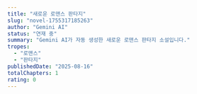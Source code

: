 ```yaml
---
title: "새로운 로맨스 판타지"
slug: "novel-1755317185263"
author: "Gemini AI"
status: "연재 중"
summary: "Gemini AI가 자동 생성한 새로운 로맨스 판타지 소설입니다."
tropes:
  - "로맨스"
  - "판타지"
publishedDate: "2025-08-16"
totalChapters: 1
rating: 0
---
```


